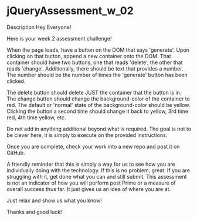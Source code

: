 # jQueryAssessment_w_02
Description
Hey Everyone!

Here is your week 2 assessment challenge!

When the page loads, have a button on the DOM that says 'generate'. Upon clicking on that button, append a new container onto the DOM. 
That container should have two buttons, one that reads 'delete', the other that reads 'change'. Additionally, there should be text that 
provides a number. The number should be the number of times the 'generate' button has been clicked.

The delete button should delete JUST the container that the button is in. The change button should change the background-color of the 
container to red. The default or 'normal' state of the background-color should be yellow. Clicking the button a second time should change 
it back to yellow, 3rd time red, 4th time yellow, etc.

Do not add in anything additional beyond what is required. The goal is not to be clever here, it is simply to execute on the provided 
instructions.

Once you are complete, check your work into a new repo and post it on GitHub.

A friendly reminder that this is simply a way for us to see how you are individually doing with the technology. If this is no problem, 
great. If you are struggling with it, get done what you can and still submit. This assessment is not an indicator of how you will perform 
post Prime or a measure of overall success thus far. It just gives us an idea of where you are at.

Just relax and show us what you know!

Thanks and good luck!
